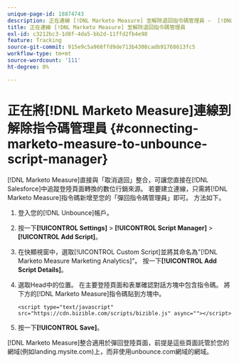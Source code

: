 ```yaml
---
unique-page-id: 18874743
description: 正在連線 [!DNL Marketo Measure] 至解除退回指令碼管理員 —  [!DNL Marketo Measure]
title: 正在連線 [!DNL Marketo Measure] 至解除退回指令碼管理員
exl-id: c3212bc3-1d8f-4da5-bb2d-11ffd2fb4e98
feature: Tracking
source-git-commit: 915e9c5a968ffd9de713b4308cadb91768613fc5
workflow-type: tm+mt
source-wordcount: '111'
ht-degree: 0%

---
```


# 正在將[!DNL Marketo Measure]連線到解除指令碼管理員 {#connecting-marketo-measure-to-unbounce-script-manager}

[!DNL Marketo Measure]直接與「取消退回」整合，可讓您直接在[!DNL Salesforce]中追蹤登陸頁面轉換的數位行銷來源。 若要建立連線，只需將[!DNL Marketo Measure]指令碼新增至您的「彈回指令碼管理員」即可。 方法如下。

1. 登入您的[!DNL Unbounce]帳戶。
1. 按一下&#x200B;**[!UICONTROL Settings]** > **[!UICONTROL Script Manager]** > **[!UICONTROL Add Script]**。
1. 在快顯視窗中，選取[!UICONTROL Custom Script]並將其命名為&quot;[!DNL Marketo Measure Marketing Analytics]&quot;。 按一下&#x200B;**[!UICONTROL Add Script Details]**。
1. 選取Head中的位置。 在主要登陸頁面和表單確認對話方塊中包含指令碼。 將下方的[!DNL Marketo Measure]指令碼貼到方塊中。

   `<script type="text/javascript" src="https://cdn.bizible.com/scripts/bizible.js" async=""></script>`

1. 按一下&#x200B;**[!UICONTROL Save]**。

[!DNL Marketo Measure]整合適用於彈回登陸頁面，前提是這些頁面託管於您的網域(例如landing.mysite.com)上，而非使用unbounce.com網域的網域。
